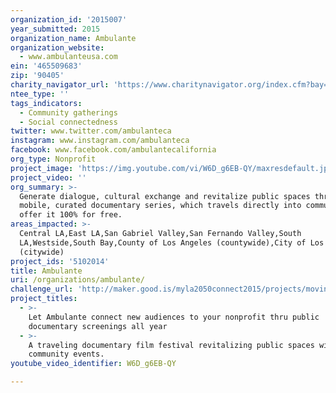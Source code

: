 ```yaml
---
organization_id: '2015007'
year_submitted: 2015
organization_name: Ambulante
organization_website:
  - www.ambulanteusa.com
ein: '465509683'
zip: '90405'
charity_navigator_url: 'https://www.charitynavigator.org/index.cfm?bay=search.profile&ein=465509683'
ntee_type: ''
tags_indicators:
  - Community gatherings
  - Social connectedness
twitter: www.twitter.com/ambulanteca
instagram: www.instagram.com/ambulanteca
facebook: www.facebook.com/ambulantecalifornia
org_type: Nonprofit
project_image: 'https://img.youtube.com/vi/W6D_g6EB-QY/maxresdefault.jpg'
project_video: ''
org_summary: >-
  Generate dialogue, cultural exchange and revitalize public spaces through a
  mobile, curated documentary series, which travels directly into communities to
  offer it 100% for free.
areas_impacted: >-
  Central LA,East LA,San Gabriel Valley,San Fernando Valley,South
  LA,Westside,South Bay,County of Los Angeles (countywide),City of Los Angeles
  (citywide)
project_ids: '5102014'
title: Ambulante
uri: /organizations/ambulante/
challenge_url: 'http://maker.good.is/myla2050connect2015/projects/movingdocumentaries.html'
project_titles:
  - >-
    Let Ambulante connect new audiences to your nonprofit thru public
    documentary screenings all year
  - >-
    A traveling documentary film festival revitalizing public spaces with free
    community events.
youtube_video_identifier: W6D_g6EB-QY

---
```

